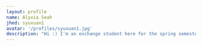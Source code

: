 ```yaml
---
layout: profile
name: Alyxia Seah
jhed: syuxuan1
avatar: '/profiles/syuxuan1.jpg'
description: "Hi :) I'm an exchange student here for the spring semester! I'm currently a second-year undergrad at the National University of Singapore studying a double major in BME and Math."
---
```


